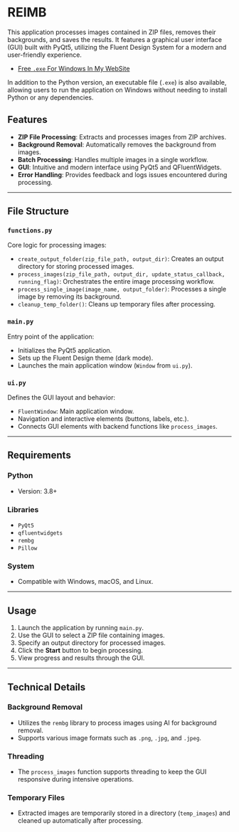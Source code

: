 # REIMB

This application processes images contained in ZIP files, removes their backgrounds, and saves the results. It features a graphical user interface (GUI) built with PyQt5, utilizing the Fluent Design System for a modern and user-friendly experience.

- [Free `.exe` For Windows In My WebSite](https://reimb.puleri.it)

In addition to the Python version, an executable file (`.exe`) is also available, allowing users to run the application on Windows without needing to install Python or any dependencies.
## Features

- **ZIP File Processing**: Extracts and processes images from ZIP archives.  
- **Background Removal**: Automatically removes the background from images.  
- **Batch Processing**: Handles multiple images in a single workflow.  
- **GUI**: Intuitive and modern interface using PyQt5 and QFluentWidgets.  
- **Error Handling**: Provides feedback and logs issues encountered during processing.  

---

## File Structure

### `functions.py`

Core logic for processing images:

- `create_output_folder(zip_file_path, output_dir)`: Creates an output directory for storing processed images.
- `process_images(zip_file_path, output_dir, update_status_callback, running_flag)`: Orchestrates the entire image processing workflow.
- `process_single_image(image_name, output_folder)`: Processes a single image by removing its background.
- `cleanup_temp_folder()`: Cleans up temporary files after processing.

### `main.py`

Entry point of the application:

- Initializes the PyQt5 application.
- Sets up the Fluent Design theme (dark mode).
- Launches the main application window (`Window` from `ui.py`).

### `ui.py`

Defines the GUI layout and behavior:

- `FluentWindow`: Main application window.
- Navigation and interactive elements (buttons, labels, etc.).
- Connects GUI elements with backend functions like `process_images`.

---

## Requirements

### Python
- Version: 3.8+

### Libraries
- `PyQt5`
- `qfluentwidgets`
- `rembg`
- `Pillow`

### System
- Compatible with Windows, macOS, and Linux.

---

## Usage

1. Launch the application by running `main.py`.
2. Use the GUI to select a ZIP file containing images.
3. Specify an output directory for processed images.
4. Click the **Start** button to begin processing.
5. View progress and results through the GUI.

---

## Technical Details

### Background Removal

- Utilizes the `rembg` library to process images using AI for background removal.  
- Supports various image formats such as `.png`, `.jpg`, and `.jpeg`.

### Threading

- The `process_images` function supports threading to keep the GUI responsive during intensive operations.

### Temporary Files

- Extracted images are temporarily stored in a directory (`temp_images`) and cleaned up automatically after processing.

